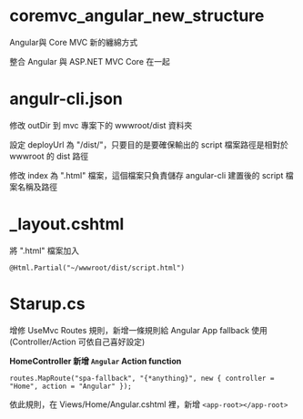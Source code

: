 # coremvc_angular_new_structure
Angular與 Core MVC 新的纏綿方式


整合 Angular 與 ASP.NET MVC Core 在一起

# angulr-cli.json

修改 outDir 到 mvc 專案下的 wwwroot/dist 資料夾

設定 deployUrl 為 "/dist/"，只要目的是要確保輸出的 script 檔案路徑是相對於 wwwroot 的 dist 路徑

修改 index 為 "<any>.html" 檔案，這個檔案只負責儲存 angular-cli 建置後的 script 檔案名稱及路徑


# _layout.cshtml

將 "<any>.html" 檔案加入

```
@Html.Partial("~/wwwroot/dist/script.html")
```

# Starup.cs
增修 UseMvc Routes 規則，新增一條規則給 Angular App fallback 使用 (Controller/Action 可依自己喜好設定)

**HomeController 新增 `Angular` Action function**

```
routes.MapRoute("spa-fallback", "{*anything}", new { controller = "Home", action = "Angular" });
```

依此規則，在 Views/Home/Angular.cshtml 裡，新增 `<app-root></app-root>`


